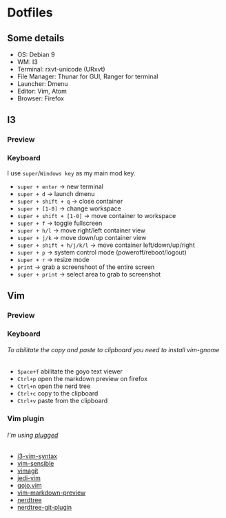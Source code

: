 # Dotfiles

## Some details
* OS: Debian 9
* WM: I3
* Terminal: rxvt-unicode (URxvt)
* File Manager: Thunar for GUI, Ranger for terminal
* Launcher: Dmenu
* Editor: Vim, Atom
* Browser: Firefox

## I3

### Preview

### Keyboard
I use `super`/`Windows key` as my main mod key.

* `super + enter` -> new terminal
* `super + d` -> launch dmenu
* `super + shift + q` -> close container
* `super + [1-0]` -> change workspace
* `super + shift + [1-0]` -> move container to workspace
* `super + f` -> toggle fullscreen
* `super + h/l` -> move right/left container view
* `super + j/k` -> move down/up container view
* `super + shift + h/j/k/l` -> move container left/down/up/right
* `super + p` -> system control mode (poweroff/reboot/logout)
* `super + r` -> resize mode
* `print` -> grab a screenshoot of the entire screen
* `super + print` -> select area to grab to screenshot

## Vim

### Preview

### Keyboard
###### To abilitate the copy and paste to clipboard you need to install vim-gnome
* `Space+f` abilitate the goyo text viewer
* `Ctrl+p` open the markdown preview on firefox
* `Ctrl+n` open the nerd tree
* `Ctrl+c` copy to the clipboard
* `Ctrl+v` paste from the clipboard

### Vim plugin
###### I'm using [plugged](https://github.com/junegunn/vim-plug)
* [i3-vim-syntax](github.com/potatoesMaster/i3-vim-syntax)
* [vim-sensible](github.com/tpope/vim-sensible)
* [vimagit](github.com/jreybert/vimagit)
* [jedi-vim](github.com/davidhalter/jedi-vim)
* [gojo.vim](github.com/junegunn/goyo.vim)
* [vim-markdown-preview](github.com/JamshedVesuna/vim-markdown-preview)
* [nerdtree](github.com/scrooloose/nerdtree)
* [nerdtree-git-plugin](github.com/Xuyuanp/nerdtree-get-plugin)


